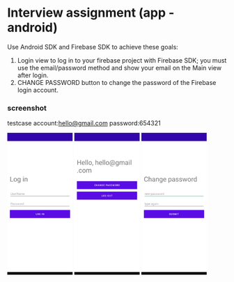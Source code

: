 # Interview assignment (app - android)
Use Android SDK and Firebase SDK to achieve these goals:
1.	Login view to log in to your firebase project with Firebase SDK;
you must use the email/password method and show your email on the Main view after login.
2.	CHANGE PASSWORD button to change the password of the Firebase login account.
### screenshot
testcase
account:hello@gmail.com
password:654321
<p float="left">
  <img src="https://github.com/wumamu/Login/blob/master/1.png" width="150" />
  <img src="https://github.com/wumamu/Login/blob/master/2.png" width="150" />
  <img src="https://github.com/wumamu/Login/blob/master/3.png" width="150" />
</p>

